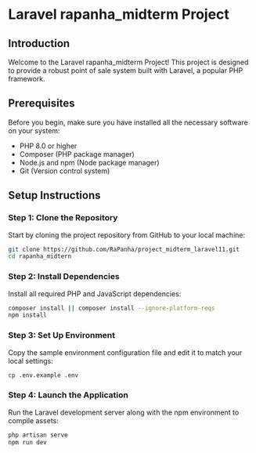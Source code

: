 # Laravel rapanha_midterm Project

## Introduction

Welcome to the Laravel rapanha_midterm Project! This project is designed to provide a robust point of sale system built with
Laravel, a popular PHP framework.

## Prerequisites

Before you begin, make sure you have installed all the necessary software on your system:

-   PHP 8.0 or higher
-   Composer (PHP package manager)
-   Node.js and npm (Node package manager)
-   Git (Version control system)

## Setup Instructions

### Step 1: Clone the Repository

Start by cloning the project repository from GitHub to your local machine:

```bash
git clone https://github.com/RaPanha/project_midterm_laravel11.git
cd rapanha_midtern
```

### Step 2: Install Dependencies

Install all required PHP and JavaScript dependencies:

```bash
composer install || composer install --ignore-platform-reqs
npm install
```

### Step 3: Set Up Environment

Copy the sample environment configuration file and edit it to match your local settings:

```bash
cp .env.example .env
```

### Step 4: Launch the Application

Run the Laravel development server along with the npm environment to compile assets:

```bash
php artisan serve
npm run dev
```
